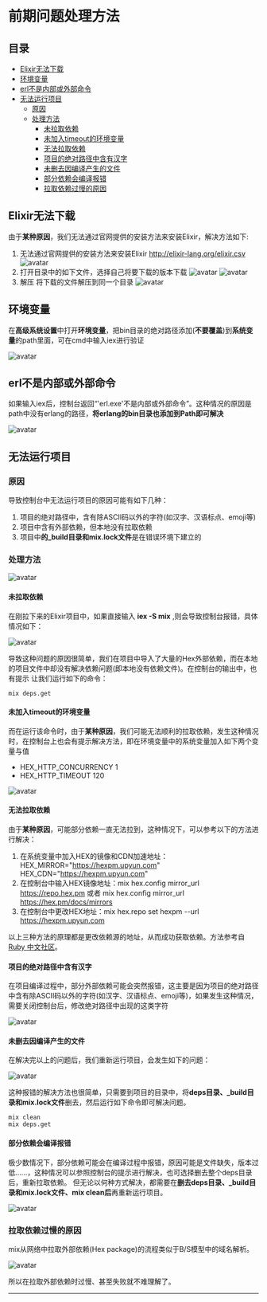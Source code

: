 # 前期问题处理方法

## 目录

* [Elixir无法下载](#elixir无法下载)
* [环境变量](#环境变量)
* [erl不是内部或外部命令](#erl不是内部或外部命令)
* [无法运行项目](#无法运行项目)
  * [原因](#原因)
  * [处理方法](#处理方法)
    * [未拉取依赖](#未拉取依赖)
    * [未加入timeout的环境变量](#未加入timeout的环境变量)
    * [无法拉取依赖](#无法拉取依赖)
    * [项目的绝对路径中含有汉字](#项目的绝对路径中含有汉字)
    * [未删去因编译产生的文件](#未删去因编译产生的文件)
    * [部分依赖会编译报错](#部分依赖会编译报错)
    * [拉取依赖过慢的原因](#拉取依赖过慢的原因)

## Elixir无法下载

由于**某种原因**，我们无法通过官网提供的安装方法来安装Elixir，解决方法如下:

1. 无法通过官网提供的安装方法来安装Elixir
<http://elixir-lang.org/elixir.csv>
![avatar](/res/TIM截图20190822112557.jpg)
2. 打开目录中的如下文件，选择自己将要下载的版本下载
![avatar](/res/TIM截图20190822113839.jpg)
![avatar](/res/TIM截图20190822113924.jpg)
3. 解压
将下载的文件解压到同一个目录
![avatar](/res/TIM截图20190822114157.jpg)

## 环境变量

在**高级系统设置**中打开**环境变量**，把bin目录的绝对路径添加(**不要覆盖**)到**系统变量**的path里面，可在cmd中输入iex进行验证

![avatar](/res/TIM截图20190822114421.jpg)

## erl不是内部或外部命令

如果输入iex后，控制台返回“'erl.exe'不是内部或外部命令”。这种情况的原因是path中没有erlang的路径，**将erlang的bin目录也添加到Path即可解决**

![avatar](/res/TIM截图20190822114702.jpg)

## 无法运行项目

### 原因

导致控制台中无法运行项目的原因可能有如下几种：

1. 项目的绝对路径中，含有除ASCII码以外的字符(如汉字、汉语标点、emoji等)
2. 项目中含有外部依赖，但本地没有拉取依赖
3. 项目中**的_build目录和mix.lock文件**是在错误环境下建立的

### 处理方法

![avatar](/res/TIM截图20190926160644.jpg)

#### 未拉取依赖

在刚拉下来的Elixir项目中，如果直接输入 **iex -S mix** ,则会导致控制台报错，具体情况如下：

![avatar](/res/TIM截图20190925183804.jpg)

导致这种问题的原因很简单，我们在项目中导入了大量的Hex外部依赖，而在本地的项目文件中却没有解决依赖问题(即本地没有依赖文件)。在控制台的输出中，也有提示 让我们运行如下的命令：

```shell
mix deps.get
```

#### 未加入timeout的环境变量

而在运行该命令时，由于**某种原因**，我们可能无法顺利的拉取依赖，发生这种情况时，在控制台上也会有提示解决方法，即在环境变量中的系统变量加入如下两个变量与值

* HEX_HTTP_CONCURRENCY 1
* HEX_HTTP_TIMEOUT 120

![avatar](/res/TIM截图20190822115405.jpg)

#### 无法拉取依赖

由于**某种原因**，可能部分依赖一直无法拉到，这种情况下，可以参考以下的方法进行解决：

1. 在系统变量中加入HEX的镜像和CDN加速地址：HEX_MIRROR="https://hexpm.upyun.com" HEX_CDN="https://hexpm.upyun.com"
2. 在控制台中输入HEX镜像地址：mix hex.config mirror_url https://repo.hex.pm 或者 mix hex.config mirror_url https://hex.pm/docs/mirrors
3. 在控制台中更改HEX地址：mix hex.repo set hexpm --url https://hexpm.upyun.com

以上三种方法的原理都是更改依赖源的地址，从而成功获取依赖。方法参考自[Ruby 中文社区](https://ruby-china.org/topics/31631)。

#### 项目的绝对路径中含有汉字

在项目编译过程中，部分外部依赖可能会突然报错，这主要是因为项目的绝对路径中含有除ASCII码以外的字符(如汉字、汉语标点、emoji等)，如果发生这种情况，需要关闭控制台后，修改绝对路径中出现的这类字符

![avatar](/res/TIM截图20190926144942.jpg)

#### 未删去因编译产生的文件

在解决完以上的问题后，我们重新运行项目，会发生如下的问题：

![avatar](/res/TIM截图20190926150023.jpg)

这种报错的解决方法也很简单，只需要到项目的目录中，将**deps目录、_build目录和mix.lock文件**删去，然后运行如下命令即可解决问题。

```shell
mix clean
mix deps.get
```

#### 部分依赖会编译报错

极少数情况下，部分依赖可能会在编译过程中报错，原因可能是文件缺失，版本过低……，这种情况可以参照控制台的提示进行解决，也可选择删去整个deps目录后，重新拉取依赖。
但无论以何种方式解决，都需要在**删去deps目录、_build目录和mix.lock文件、mix clean后**再重新运行项目。

![avatar](/res/TIM截图20190926151901.jpg)

### 拉取依赖过慢的原因

mix从网络中拉取外部依赖(Hex package)的流程类似于B/S模型中的域名解析。

![avatar](/res/TIM截图20190926155145.jpg)

所以在拉取外部依赖时过慢、甚至失败就不难理解了。

---
